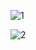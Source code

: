 ![1](https://github.com/RadwaHassan99/Django_LABS/assets/63107268/67993e43-46ed-44f0-9ff2-0b64d3405198)

![2](https://github.com/RadwaHassan99/Django_LABS/assets/63107268/749a05f1-e7ea-421b-a13d-371c64141600)
